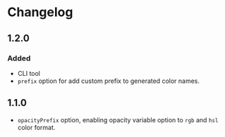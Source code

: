 # Changelog

## 1.2.0

### Added

- CLI tool
- `prefix` option for add custom prefix to generated color names.

## 1.1.0

-  `opacityPrefix` option, enabling opacity variable option to `rgb` and `hsl` color format.
